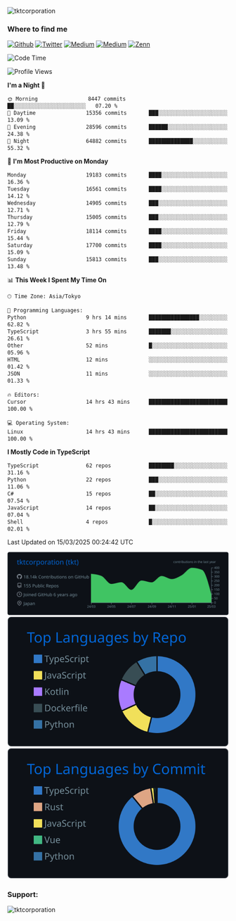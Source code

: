 <p align="left"> <img src="https://komarev.com/ghpvc/?username=tktcorporation&label=Profile%20views&color=0e75b6&style=flat" alt="tktcorporation" /> </p>

<h3>Where to find me</h3>
<p>
<a href="https://github.com/tktcorporation" target="_blank"><img alt="Github" src="https://img.shields.io/badge/GitHub-%2312100E.svg?&style=for-the-badge&logo=Github&logoColor=white" /></a>
<a href="https://twitter.com/tktcorporation" target="_blank"><img alt="Twitter" src="https://img.shields.io/badge/twitter-%231DA1F2.svg?&style=for-the-badge&logo=twitter&logoColor=white" /></a>
<a href="https://www.linkedin.com/in/tktcorporation" target="_blank"><img alt="Medium" src="https://img.shields.io/badge/linkdin-0a66c2.svg?&style=for-the-badge&logo=linkedin&logoColor=white" /></a>
<a href="https://qiita.com/tktcorporation" target="_blank"><img alt="Medium" src="https://img.shields.io/badge/qiita-55C500.svg?&style=for-the-badge&logo=qiita&logoColor=white" /></a>
<a href="https://zenn.dev/tktcorporation" target="_blank"><img alt="Zenn" src="https://img.shields.io/badge/Zenn-3EA8FF.svg?&style=for-the-badge&logo=Zenn&logoColor=white" /></a>
</p>
  
<!--START_SECTION:waka-->
![Code Time](http://img.shields.io/badge/Code%20Time-2%2C220%20hrs%2059%20mins-blue)

![Profile Views](http://img.shields.io/badge/Profile%20Views-1-blue)

**I'm a Night 🦉** 

```text
🌞 Morning                8447 commits        ██░░░░░░░░░░░░░░░░░░░░░░░   07.20 % 
🌆 Daytime                15356 commits       ███░░░░░░░░░░░░░░░░░░░░░░   13.09 % 
🌃 Evening                28596 commits       ██████░░░░░░░░░░░░░░░░░░░   24.38 % 
🌙 Night                  64882 commits       ██████████████░░░░░░░░░░░   55.32 % 
```
📅 **I'm Most Productive on Monday** 

```text
Monday                   19183 commits       ████░░░░░░░░░░░░░░░░░░░░░   16.36 % 
Tuesday                  16561 commits       ████░░░░░░░░░░░░░░░░░░░░░   14.12 % 
Wednesday                14905 commits       ███░░░░░░░░░░░░░░░░░░░░░░   12.71 % 
Thursday                 15005 commits       ███░░░░░░░░░░░░░░░░░░░░░░   12.79 % 
Friday                   18114 commits       ████░░░░░░░░░░░░░░░░░░░░░   15.44 % 
Saturday                 17700 commits       ████░░░░░░░░░░░░░░░░░░░░░   15.09 % 
Sunday                   15813 commits       ███░░░░░░░░░░░░░░░░░░░░░░   13.48 % 
```


📊 **This Week I Spent My Time On** 

```text
🕑︎ Time Zone: Asia/Tokyo

💬 Programming Languages: 
Python                   9 hrs 14 mins       ████████████████░░░░░░░░░   62.82 % 
TypeScript               3 hrs 55 mins       ███████░░░░░░░░░░░░░░░░░░   26.61 % 
Other                    52 mins             █░░░░░░░░░░░░░░░░░░░░░░░░   05.96 % 
HTML                     12 mins             ░░░░░░░░░░░░░░░░░░░░░░░░░   01.42 % 
JSON                     11 mins             ░░░░░░░░░░░░░░░░░░░░░░░░░   01.33 % 

🔥 Editors: 
Cursor                   14 hrs 43 mins      █████████████████████████   100.00 % 

💻 Operating System: 
Linux                    14 hrs 43 mins      █████████████████████████   100.00 % 
```

**I Mostly Code in TypeScript** 

```text
TypeScript               62 repos            ████████░░░░░░░░░░░░░░░░░   31.16 % 
Python                   22 repos            ███░░░░░░░░░░░░░░░░░░░░░░   11.06 % 
C#                       15 repos            ██░░░░░░░░░░░░░░░░░░░░░░░   07.54 % 
JavaScript               14 repos            ██░░░░░░░░░░░░░░░░░░░░░░░   07.04 % 
Shell                    4 repos             █░░░░░░░░░░░░░░░░░░░░░░░░   02.01 % 
```




 Last Updated on 15/03/2025 00:24:42 UTC
<!--END_SECTION:waka-->

[![](https://raw.githubusercontent.com/tktcorporation/tktcorporation/master/profile-summary-card-output/github_dark/0-profile-details.svg)](https://github.com/vn7n24fzkq/github-profile-summary-cards)
[![](https://raw.githubusercontent.com/tktcorporation/tktcorporation/master/profile-summary-card-output/github_dark/1-repos-per-language.svg)](https://github.com/vn7n24fzkq/github-profile-summary-cards) [![](https://raw.githubusercontent.com/tktcorporation/tktcorporation/master/profile-summary-card-output/github_dark/2-most-commit-language.svg)](https://github.com/vn7n24fzkq/github-profile-summary-cards)

<h3 align="left">Support:</h3>
<p><a href="https://www.buymeacoffee.com/tktcorporation"> <img align="left" src="https://cdn.buymeacoffee.com/buttons/v2/default-yellow.png" height="50" width="210" alt="tktcorporation" /></a></p><br><br>
